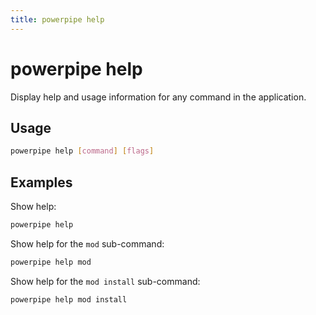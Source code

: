 ```yaml
---
title: powerpipe help
---
```


# powerpipe help
Display help and usage information for any command in the application.

## Usage
```bash
powerpipe help [command] [flags]
```

## Examples
Show help:
```bash
powerpipe help 
```
Show help for the `mod` sub-command:
```bash
powerpipe help mod
```
Show help for the `mod install` sub-command:
```bash
powerpipe help mod install
```
